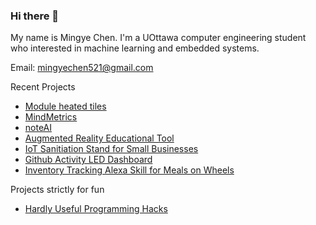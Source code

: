 ### Hi there 👋

My name is Mingye Chen. I'm a UOttawa computer engineering student who interested in machine learning and embedded systems. 

Email: mingyechen521@gmail.com

Recent Projects
- [Module heated tiles](https://github.com/modular-heated-tiles)
- [MindMetrics](https://github.com/UO-Bionics-MindMetrics)
- [noteAI](https://github.com/mingyeeee/Stormhacks2022)
- [Augmented Reality Educational Tool](https://github.com/mingyeeee/RUhacks2021)
- [IoT Sanitiation Stand for Small Businesses](https://github.com/Mershab99/uOttaHack4)
- [Github Activity LED Dashboard](https://github.com/mingyeeee/GithubActivityLedDashboard)
- [Inventory Tracking Alexa Skill for Meals on Wheels](https://github.com/mingyeeee/ToryTrackerAlexa)

Projects strictly for fun 
- [Hardly Useful Programming Hacks](https://github.com/mingyeeee/hardly-useful-programming-hacks)
